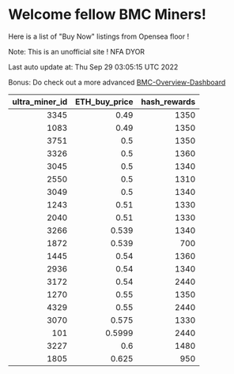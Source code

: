 # Welcome fellow BMC Miners!
Here is a list of "Buy Now" listings from Opensea floor !

Note: This is an unofficial site ! NFA DYOR

Last auto update at: Thu Sep 29 03:05:15 UTC 2022

Bonus: Do check out a more advanced [BMC-Overview-Dashboard](https://dune.com/defifunk/BMC-Overview-Dashboard)


|   ultra_miner_id |   ETH_buy_price |   hash_rewards |
|-----------------:|----------------:|---------------:|
|             3345 |          0.49   |           1350 |
|             1083 |          0.49   |           1350 |
|             3751 |          0.5    |           1350 |
|             3326 |          0.5    |           1360 |
|             3045 |          0.5    |           1340 |
|             2550 |          0.5    |           1310 |
|             3049 |          0.5    |           1340 |
|             1243 |          0.51   |           1330 |
|             2040 |          0.51   |           1330 |
|             3266 |          0.539  |           1340 |
|             1872 |          0.539  |            700 |
|             1445 |          0.54   |           1360 |
|             2936 |          0.54   |           1340 |
|             3172 |          0.54   |           2440 |
|             1270 |          0.55   |           1350 |
|             4329 |          0.55   |           2440 |
|             3070 |          0.575  |           1330 |
|              101 |          0.5999 |           2440 |
|             3227 |          0.6    |           1480 |
|             1805 |          0.625  |            950 |